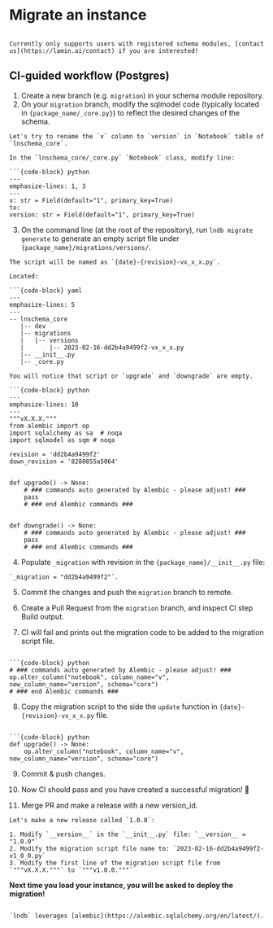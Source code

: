 # Migrate an instance

```{warning}

Currently only supports users with registered schema modules, [contact us](https://lamin.ai/contact) if you are interested!
```

## CI-guided workflow (Postgres)

1. Create a new branch (e.g. `migration`) in your schema module repository.
2. On your `migration` branch, modify the sqlmodel code (typically located in `{package_name/_core.py}`) to reflect the desired changes of the schema.

````{admonition} Example: rename a column
Let's try to rename the `v` column to `version` in `Notebook` table of `lnschema_core`.

In the `lnschema_core/_core.py` `Notebook` class, modify line:

```{code-block} python
---
emphasize-lines: 1, 3
---
v: str = Field(default="1", primary_key=True)
to:
version: str = Field(default="1", primary_key=True)
````

3. On the command line (at the root of the repository), run `lndb migrate generate` to generate an empty script file under `{package_name}/migrations/versions/`.

````{admonition} Example: migration directory
The script will be named as `{date}-{revision}-vx_x_x.py`.

Located:

```{code-block} yaml
---
emphasize-lines: 5
---
-- lnschema_core
   |-- dev
   |-- migrations
   |   |-- versions
   |       |-- 2023-02-16-dd2b4a9499f2-vx_x_x.py
   |-- __init__.py
   |-- _core.py
````

````{admonition} Example: empty migration script
You will notice that script or `upgrade` and `downgrade` are empty.

```{code-block} python
---
emphasize-lines: 10
---
"""vX.X.X."""
from alembic import op
import sqlalchemy as sa  # noqa
import sqlmodel as sqm # noqa

revision = 'dd2b4a9499f2'
down_revision = '8280855a5064'


def upgrade() -> None:
    # ### commands auto generated by Alembic - please adjust! ###
    pass
    # ### end Alembic commands ###


def downgrade() -> None:
    # ### commands auto generated by Alembic - please adjust! ###
    pass
    # ### end Alembic commands ###
````

4. Populate `_migration` with revision in the `{package_name}/__init__.py` file:

```{admonition} Example: updated _migration with revision
`_migration = "dd2b4a9499f2"`.
```

5. Commit the changes and push the `migration` branch to remote.

6. Create a Pull Request from the `migration` branch, and inspect CI step Build output.

7. CI will fail and prints out the migration code to be added to the migration script file.

````{admonition} Example: CI output

```{code-block} python
# ### commands auto generated by Alembic - please adjust! ###
op.alter_column("notebook", column_name="v", new_column_name="version", schema="core")
# ### end Alembic commands ###
````

8. Copy the migration script to the side the `update` function in `{date}-{revision}-vx_x_x.py` file.

````{admonition} Example: modified migration script

```{code-block} python
def upgrade() -> None:
    op.alter_column("notebook", column_name="v", new_column_name="version", schema="core")
````

9. Commit & push changes.

10. Now CI should pass and you have created a successful migration! 🎉

11. Merge PR and make a release with a new version_id.

```{admonition} Example: new release
Let's make a new release called `1.0.0`:

1. Modify `__version__` in the `__init__.py` file: `__version__ = "1.0.0"`
2. Modify the migration script file name to: `2023-02-16-dd2b4a9499f2-v1_0_0.py`
3. Modify the first line of the migration script file from `"""vX.X.X."""` to `"""v1.0.0."""`
```

**Next time you load your instance, you will be asked to deploy the migration!**

```{note}

`lndb` leverages [alembic](https://alembic.sqlalchemy.org/en/latest/).
```
